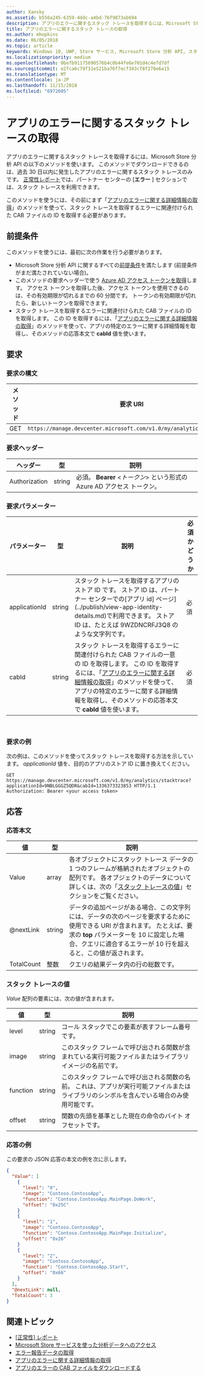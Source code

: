 ```yaml
---
author: Xansky
ms.assetid: b556a245-6359-4ddc-a4bd-76f9873ab694
description: アプリのエラーに関するスタック トレースを取得するには、Microsoft Store 分析 API の以下のメソッドを使います。
title: アプリのエラーに関するスタック トレースの取得
ms.author: mhopkins
ms.date: 06/05/2018
ms.topic: article
keywords: Windows 10, UWP, Store サービス, Microsoft Store 分析 API, スタック トレース, エラー
ms.localizationpriority: medium
ms.openlocfilehash: 0befb91175690576b4c0b44fe6e701d4c4efd7df
ms.sourcegitcommit: e2fca6c79f31e521ba76f7ecf343cf8f278e6a15
ms.translationtype: MT
ms.contentlocale: ja-JP
ms.lasthandoff: 11/15/2018
ms.locfileid: "6972605"
---
```

# <a name="get-the-stack-trace-for-an-error-in-your-app"></a>アプリのエラーに関するスタック トレースの取得

アプリのエラーに関するスタック トレースを取得するには、Microsoft Store 分析 API の以下のメソッドを使います。 このメソッドでダウンロードできるのは、過去 30 日以内に発生したアプリのエラーに関するスタック トレースのみです。 [正常性レポート](../publish/health-report.md)では、パートナー センターの [**エラー** ] セクションでは、スタック トレースを利用できます。

このメソッドを使うには、その前にまず「[アプリのエラーに関する詳細情報の取得](get-details-for-an-error-in-your-app.md)」のメソッドを使って、スタック トレースを取得するエラーに関連付けられた CAB ファイルの ID を取得する必要があります。

## <a name="prerequisites"></a>前提条件


このメソッドを使うには、最初に次の作業を行う必要があります。

* Microsoft Store 分析 API に関するすべての[前提条件](access-analytics-data-using-windows-store-services.md#prerequisites)を満たします (前提条件がまだ満たされていない場合)。
* このメソッドの要求ヘッダーで使う [Azure AD アクセス トークンを取得](access-analytics-data-using-windows-store-services.md#obtain-an-azure-ad-access-token)します。 アクセス トークンを取得した後、アクセス トークンを使用できるのは、その有効期限が切れるまでの 60 分間です。 トークンの有効期限が切れたら、新しいトークンを取得できます。
* スタック トレースを取得するエラーに関連付けられた CAB ファイルの ID を取得します。 この ID を取得するには、「[アプリのエラーに関する詳細情報の取得](get-details-for-an-error-in-your-app.md)」のメソッドを使って、アプリの特定のエラーに関する詳細情報を取得し、そのメソッドの応答本文で **cabId** 値を使います。

## <a name="request"></a>要求


### <a name="request-syntax"></a>要求の構文

| メソッド | 要求 URI                                                          |
|--------|----------------------------------------------------------------------|
| GET    | ```https://manage.devcenter.microsoft.com/v1.0/my/analytics/stacktrace``` |


### <a name="request-header"></a>要求ヘッダー

| ヘッダー        | 型   | 説明                                                                 |
|---------------|--------|-----------------------------------------------------------------------------|
| Authorization | string | 必須。 **Bearer** &lt;*トークン*&gt; という形式の Azure AD アクセス トークン。 |


### <a name="request-parameters"></a>要求パラメーター

| パラメーター        | 型   |  説明      |  必須かどうか  |
|---------------|--------|---------------|------|
| applicationId | string | スタック トレースを取得するアプリのストア ID です。 ストア ID は、パートナー センターでの[アプリ id] ページ](../publish/view-app-identity-details.md)で利用できます。 ストア ID は、たとえば 9WZDNCRFJ3Q8 のような文字列です。 |  必須  |
| cabId | string | スタック トレースを取得するエラーに関連付けられた CAB ファイルの一意の ID を取得します。 この ID を取得するには、「[アプリのエラーに関する詳細情報の取得](get-details-for-an-error-in-your-app.md)」のメソッドを使って、アプリの特定のエラーに関する詳細情報を取得し、そのメソッドの応答本文で **cabId** 値を使います。 |  必須  |

 
### <a name="request-example"></a>要求の例

次の例は、このメソッドを使ってスタック トレースを取得する方法を示しています。 *applicationId* 値を、目的のアプリのストア ID に置き換えてください。

```syntax
GET https://manage.devcenter.microsoft.com/v1.0/my/analytics/stacktrace?applicationId=9NBLGGGZ5QDR&cabId=1336373323853 HTTP/1.1
Authorization: Bearer <your access token>
```

## <a name="response"></a>応答


### <a name="response-body"></a>応答本文

| 値      | 型    | 説明                  |
|------------|---------|--------------------------------|
| Value      | array   | 各オブジェクトにスタック トレース データの 1 つのフレームが格納されたオブジェクトの配列です。 各オブジェクトのデータについて詳しくは、次の「[スタック トレースの値](#stack-trace-values)」セクションをご覧ください。 |
| @nextLink  | string  | データの追加ページがある場合、この文字列には、データの次のページを要求するために使用できる URI が含まれます。 たとえば、要求の **top** パラメーターを 10 に設定した場合、クエリに適合するエラーが 10 行を超えると、この値が返されます。 |
| TotalCount | 整数 | クエリの結果データ内の行の総数です。          |


### <a name="stack-trace-values"></a>スタック トレースの値

*Value* 配列の要素には、次の値が含まれます。

| 値           | 型    | 説明      |
|-----------------|---------|----------------|
| level            | string  |  コール スタックでこの要素が表すフレーム番号です。  |
| image   | string  |   このスタック フレームで呼び出される関数が含まれている実行可能ファイルまたはライブラリ イメージの名前です。           |
| function | string  |  このスタック フレームで呼び出される関数の名前。 これは、アプリが実行可能ファイルまたはライブラリのシンボルを含んでいる場合のみ使用可能です。              |
| offset     | string  |  関数の先頭を基準とした現在の命令のバイト オフセットです。      |


### <a name="response-example"></a>応答の例

この要求の JSON 応答の本文の例を次に示します。

```json
{
  "Value": [
    {
      "level": "0",
      "image": "Contoso.ContosoApp",
      "function": "Contoso.ContosoApp.MainPage.DoWork",
      "offset": "0x25C"
    }
    {
      "level": "1",
      "image": "Contoso.ContosoApp",
      "function": "Contoso.ContosoApp.MainPage.Initialize",
      "offset": "0x26"
    }
    {
      "level": "2",
      "image": "Contoso.ContosoApp",
      "function": "Contoso.ContosoApp.Start",
      "offset": "0x66"
    }
  ],
  "@nextLink": null,
  "TotalCount": 3
}

```

## <a name="related-topics"></a>関連トピック

* [[正常性] レポート](../publish/health-report.md)
* [Microsoft Store サービスを使った分析データへのアクセス](access-analytics-data-using-windows-store-services.md)
* [エラー報告データの取得](get-error-reporting-data.md)
* [アプリのエラーに関する詳細情報の取得](get-details-for-an-error-in-your-app.md)
* [アプリのエラーの CAB ファイルをダウンロードする](download-the-cab-file-for-an-error-in-your-app.md)
